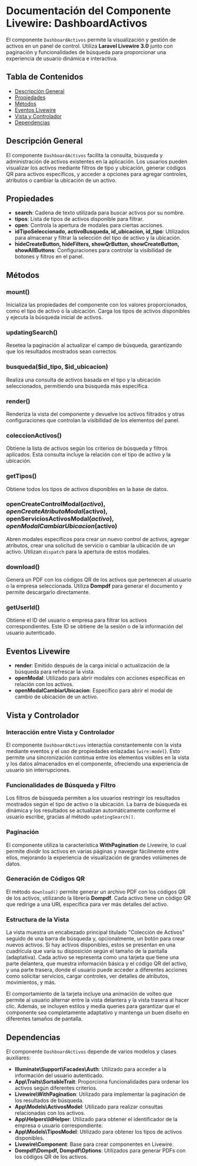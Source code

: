 # Documentación del Componente Livewire: DashboardActivos

El componente `DashboardActivos` permite la visualización y gestión de activos en un panel de control. Utiliza **Laravel Livewire 3.0** junto con paginación y funcionalidades de búsqueda para proporcionar una experiencia de usuario dinámica e interactiva.

## Tabla de Contenidos
- [Descripción General](#descripción-general)
- [Propiedades](#propiedades)
- [Métodos](#métodos)
- [Eventos Livewire](#eventos-livewire)
- [Vista y Controlador](#vista-y-controlador)
- [Dependencias](#dependencias)

## Descripción General
El componente `DashboardActivos` facilita la consulta, búsqueda y administración de activos existentes en la aplicación. Los usuarios pueden visualizar los activos mediante filtros de tipo y ubicación, generar códigos QR para activos específicos, y acceder a opciones para agregar controles, atributos o cambiar la ubicación de un activo.

## Propiedades
- **search**: Cadena de texto utilizada para buscar activos por su nombre.
- **tipos**: Lista de tipos de activos disponible para filtrar.
- **open**: Controla la apertura de modales para ciertas acciones.
- **idTipoSeleccionado, activoBusqueda, id_ubicacion, id_tipo**: Utilizados para almacenar y filtrar la selección del tipo de activo y la ubicación.
- **hideCreateButton, hideFilters, showQrButton, showCreateButton, showAllButtons**: Configuraciones para controlar la visibilidad de botones y filtros en el panel.

## Métodos
### mount()
Inicializa las propiedades del componente con los valores proporcionados, como el tipo de activo o la ubicación. Carga los tipos de activos disponibles y ejecuta la búsqueda inicial de activos.

### updatingSearch()
Resetea la paginación al actualizar el campo de búsqueda, garantizando que los resultados mostrados sean correctos.

### busqueda($id_tipo, $id_ubicacion)
Realiza una consulta de activos basada en el tipo y la ubicación seleccionados, permitiendo una búsqueda más específica.

### render()
Renderiza la vista del componente y devuelve los activos filtrados y otras configuraciones que controlan la visibilidad de los elementos del panel.

### coleccionActivos()
Obtiene la lista de activos según los criterios de búsqueda y filtros aplicados. Esta consulta incluye la relación con el tipo de activo y la ubicación.

### getTipos()
Obtiene todos los tipos de activos disponibles en la base de datos.

### openCreateControlModal($activo), openCreateAtributoModal($activo), openServiciosActivosModal($activo), openModalCambiarUbicacion($activo)
Abren modales específicos para crear un nuevo control de activos, agregar atributos, crear una solicitud de servicio o cambiar la ubicación de un activo. Utilizan `dispatch` para la apertura de estos modales.

### download()
Genera un PDF con los códigos QR de los activos que pertenecen al usuario o la empresa seleccionada. Utiliza **Dompdf** para generar el documento y permite descargarlo directamente.

### getUserId()
Obtiene el ID del usuario o empresa para filtrar los activos correspondientes. Este ID se obtiene de la sesión o de la información del usuario autenticado.

## Eventos Livewire
- **render**: Emitido después de la carga inicial o actualización de la búsqueda para refrescar la vista.
- **openModal**: Utilizado para abrir modales con acciones específicas en relación con los activos.
- **openModalCambiarUbicacion**: Específico para abrir el modal de cambio de ubicación de un activo.

## Vista y Controlador

### Interacción entre Vista y Controlador
El componente `DashboardActivos` interactúa constantemente con la vista mediante eventos y el uso de propiedades enlazadas (`wire:model`). Esto permite una sincronización continua entre los elementos visibles en la vista y los datos almacenados en el componente, ofreciendo una experiencia de usuario sin interrupciones.

### Funcionalidades de Búsqueda y Filtro
Los filtros de búsqueda permiten a los usuarios restringir los resultados mostrados según el tipo de activo o la ubicación. La barra de búsqueda es dinámica y los resultados se actualizan automáticamente conforme el usuario escribe, gracias al método `updatingSearch()`.

### Paginación
El componente utiliza la característica **WithPagination** de Livewire, lo cual permite dividir los activos en varias páginas y navegar fácilmente entre ellos, mejorando la experiencia de visualización de grandes volúmenes de datos.

### Generación de Códigos QR
El método `download()` permite generar un archivo PDF con los códigos QR de los activos, utilizando la librería **Dompdf**. Cada activo tiene un código QR que redirige a una URL específica para ver más detalles del activo.

### Estructura de la Vista
La vista muestra un encabezado principal titulado "Colección de Activos" seguido de una barra de búsqueda y, opcionalmente, un botón para crear nuevos activos. Si hay activos disponibles, estos se presentan en una cuadrícula que varía su disposición según el tamaño de la pantalla (adaptativa). Cada activo se representa como una tarjeta que tiene una parte delantera, que muestra información básica y el código QR del activo, y una parte trasera, donde el usuario puede acceder a diferentes acciones como solicitar servicios, cargar controles, ver detalles de atributos, movimientos, y más.

El comportamiento de la tarjeta incluye una animación de volteo que permite al usuario alternar entre la vista delantera y la vista trasera al hacer clic. Además, se incluyen estilos y media queries para garantizar que el componente sea completamente adaptativo y mantenga un buen diseño en diferentes tamaños de pantalla.

## Dependencias
El componente `DashboardActivos` depende de varios modelos y clases auxiliares:
- **Illuminate\Support\Facades\Auth**: Utilizado para acceder a la información del usuario autenticado.
- **App\Traits\SortableTrait**: Proporciona funcionalidades para ordenar los activos según diferentes criterios.
- **Livewire\WithPagination**: Utilizado para implementar la paginación de los resultados de búsqueda.
- **App\Models\ActivosModel**: Utilizado para realizar consultas relacionadas con los activos.
- **App\Helpers\IdHelper**: Utilizado para obtener el identificador de la empresa o usuario correspondiente.
- **App\Models\TiposModel**: Utilizado para obtener los tipos de activos disponibles.
- **Livewire\Component**: Base para crear componentes en Livewire.
- **Dompdf\Dompdf, Dompdf\Options**: Utilizados para generar PDFs con los códigos QR de los activos.

